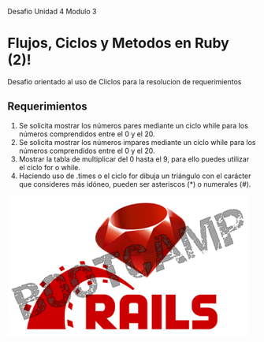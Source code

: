 Desafio Unidad 4 Modulo 3

# Flujos, Ciclos y Metodos en Ruby (2)!

Desafio orientado al uso de Cliclos para la resolucion de requerimientos

## Requerimientos

1. Se solicita mostrar los números pares mediante un ciclo while para los números comprendidos entre el 0 y el 20.
2. Se solicita mostrar los números impares mediante un ciclo while para los números comprendidos entre el 0 y el 20.
3. Mostrar la tabla de multiplicar del 0 hasta el 9, para ello puedes utilizar el ciclo for o while.
4. Haciendo uso de .times o el ciclo for dibuja un triángulo con el carácter que consideres más idóneo, pueden ser asteriscos (\*) o numerales (#).

![Logo!](https://raw.githubusercontent.com/JuanGonzalezJara/Desafio_RoR_Unidad3_FCM_2/main/assets/ROR_Logo.png)
